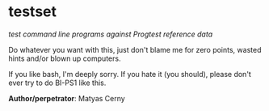 # testset

_test command line programs against Progtest reference data_

Do whatever you want with this, just don't blame me for zero points, wasted hints and/or blown up computers.

If you like bash, I'm deeply sorry. If you hate it (you should), please don't ever try to do BI-PS1 like this.

**Author/perpetrator**: Matyas Cerny
